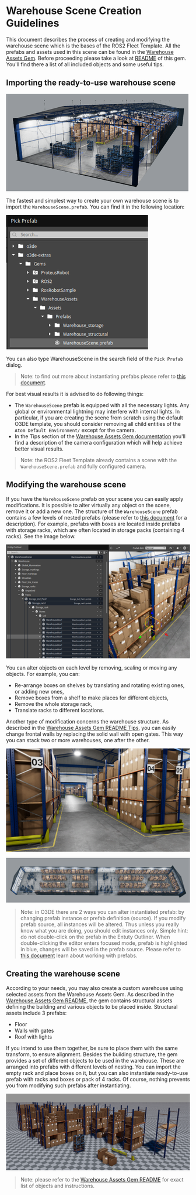 # Warehouse Scene Creation Guidelines

This document describes the process of creating and modifying the warehouse scene which is the bases of the ROS2 Fleet Template. All the prefabs and assets used in this scene can be found in the [Warehouse Assets Gem](../../../Gems/WarehouseAssets). Before proceeding please take a look at [README](../../../Gems/WarehouseAssets/README.md) of this gem. You'll find there a list of all included objects and some useful tips.

## Importing the ready-to-use warehouse scene

![](images/warehousescene_prefab.png)

The fastest and simplest way to create your own warehouse scene is to import the `WarehouseScene.prefab`. You can find it in the following location:

![](images/importing_warehousescene_prefab.png)

You can also type WarehouseScene in the search field of the `Pick Prefab` dialog.

> Note: to find out more about instantiating prefabs please refer to [this document](https://www.o3de.org/docs/learning-guide/tutorials/entities-and-prefabs/entity-and-prefab-basics/#instantiate-a-prefab).

For best visual results it is advised to do following things:

- The `WarehouseScene` prefab is equipped with all the necessary lights. Any global or environmental lightning may interfere with internal lights. In particular, if you are creating the scene from scratch using the default O3DE template, you should consider removing all child entities of the `Atom Default Environment/` except for the camera.
- In the Tips section of the [Warehouse Assets Gem documentation](../../../Gems/WarehouseAssets/README.md) you'll find a description of the camera configuration which will help achieve better visual results.

> Note: the ROS2 Fleet Template already contains a scene with the `WarehouseScene.prefab` and fully configured camera.

## Modifying the warehouse scene

If you have the `WarehouseScene` prefab on your scene you can easily apply modifications. It is possible to alter virtually any object on the scene, remove it or add a new one. The structure of the `WarehouseScene` prefab contains a few levels of nested prefabs (please refer to [this document](../../../Gems/WarehouseAssets/README.md) for a description). For example, prefabs with boxes are located inside prefabs with storage racks, which are often located in storage packs (containing 4 racks). See the image below.

![](images/WarehouseSceneSampleTree.png)

You can alter objects on each level by removing, scaling or moving any objects. For example, you can:

- Re-arrange boxes on shelves by translating and rotating existing ones, or adding new ones,
- Remove boxes from a shelf to make places for different objects,
- Remove the whole storage rack,
- Translate racks to different locations.

Another type of modification concerns the warehouse structure. As described in the [Warehouse Assets Gem README Tips](../../../Gems/WarehouseAssets/README.md), you can easily change frontal walls by replacing the solid wall with open gates. This way you can stack two or more warehouses, one after the other.

![](images/stacked_warehouses1.png)

![](images/stacked_warehouses2.png)

> Note: in O3DE there are 2 ways you can alter instantiated prefab: by changing prefab instance or prefab definition (source). If you modify prefab source, all instances will be altered. Thus unless you really know what you are doing, you should edit instances only. Simple hint: do not double-click on the prefab in the Entuty Outliner. When double-clicking the editor enters focused mode, prefab is highlighted in blue, changes will be saved in the prefab source. Please refer to [this document](https://www.o3de.org/docs/learning-guide/tutorials/entities-and-prefabs/entity-and-prefab-basics/) learn about working with prefabs.

## Creating the warehouse scene

According to your needs, you may also create a custom warehouse using selected assets from the Warehouse Assets Gem. As described in the [Warehouse Assets Gem README](../../../Gems/WarehouseAssets/README.md), the gem contains structural assets defining the building and various objects to be placed inside. Structural assets include 3 prefabs:

- Floor
- Walls with gates
- Roof with lights

If you intend to use them together, be sure to place them with the same transform, to ensure alignment. Besides the building structure, the gem provides a set of different objects to be used in the warehouse. These are arranged into prefabs with different levels of nesting. You can import the empty rack and place boxes on it, but you can also instantiate ready-to-use prefab with racks and boxes or pack of 4 racks. Of course, nothing prevents you from modifying such prefabs after instantiating.

![](images/warehouse_assets.png)

> Note: please refer to the [Warehouse Assets Gem README](../../../Gems/WarehouseAssets/README.md) for exact list of objects and instructions.
